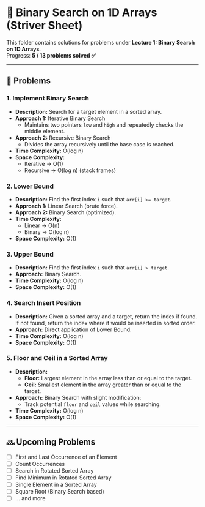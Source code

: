 # 🚀 Binary Search on 1D Arrays (Striver Sheet)

This folder contains solutions for problems under **Lecture 1: Binary Search on 1D Arrays**.  
Progress: **5 / 13 problems solved ✅**

---

## 📌 Problems

### 1. Implement Binary Search
- **Description:** Search for a target element in a sorted array.  
- **Approach 1:** Iterative Binary Search  
  - Maintains two pointers `low` and `high` and repeatedly checks the middle element.  
- **Approach 2:** Recursive Binary Search  
  - Divides the array recursively until the base case is reached.  
- **Time Complexity:** O(log n)  
- **Space Complexity:**  
  - Iterative → O(1)  
  - Recursive → O(log n) (stack frames)  

### 2. Lower Bound
- **Description:** Find the first index `i` such that `arr[i] >= target`.  
- **Approach 1:** Linear Search (brute force).  
- **Approach 2:** Binary Search (optimized).  
- **Time Complexity:**  
  - Linear → O(n)  
  - Binary → O(log n)  
- **Space Complexity:** O(1)  

### 3. Upper Bound
- **Description:** Find the first index `i` such that `arr[i] > target`.  
- **Approach:** Binary Search.  
- **Time Complexity:** O(log n)  
- **Space Complexity:** O(1)  

### 4. Search Insert Position
- **Description:** Given a sorted array and a target, return the index if found. If not found, return the index where it would be inserted in sorted order.  
- **Approach:** Direct application of Lower Bound.  
- **Time Complexity:** O(log n)  
- **Space Complexity:** O(1)  

### 5. Floor and Ceil in a Sorted Array
- **Description:**  
  - **Floor:** Largest element in the array less than or equal to the target.  
  - **Ceil:** Smallest element in the array greater than or equal to the target.  
- **Approach:** Binary Search with slight modification:  
  - Track potential `floor` and `ceil` values while searching.  
- **Time Complexity:** O(log n)  
- **Space Complexity:** O(1)  

---

## 🔜 Upcoming Problems
- [ ] First and Last Occurrence of an Element  
- [ ] Count Occurrences  
- [ ] Search in Rotated Sorted Array  
- [ ] Find Minimum in Rotated Sorted Array  
- [ ] Single Element in a Sorted Array  
- [ ] Square Root (Binary Search based)  
- [ ] … and more  
